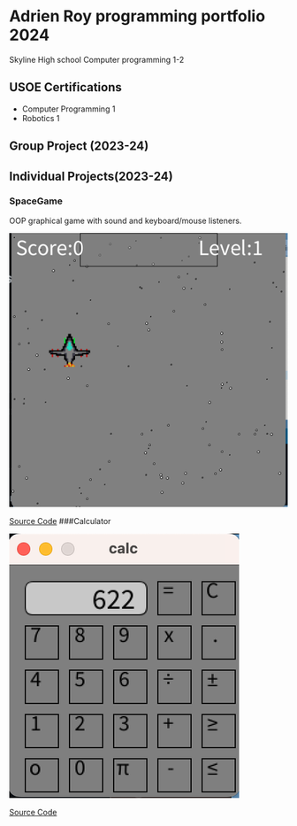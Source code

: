 # Adrien Roy programming portfolio 2024
Skyline High school Computer programming 1-2

## USOE Certifications
 * Computer Programming 1
 * Robotics 1

## Group Project (2023-24)

## Individual Projects(2023-24)

### SpaceGame
OOP graphical game with sound and keyboard/mouse listeners.

![GamePlay](https://github.com/Adrienqwerty/programmingportfolio/blob/main/images/Sg1.png?raw=true)

[Source Code](https://github.com/Adrienqwerty/programmingportfolio/blob/main/src/space_game.zip)
###Calculator

![GamePlay](https://github.com/Adrienqwerty/programmingportfolio/blob/main/images/calc1)

[Source Code](https://github.com/Adrienqwerty/programmingportfolio/blob/main/src/calc.zip#:~:text=calc.-,zip,-read.md)
